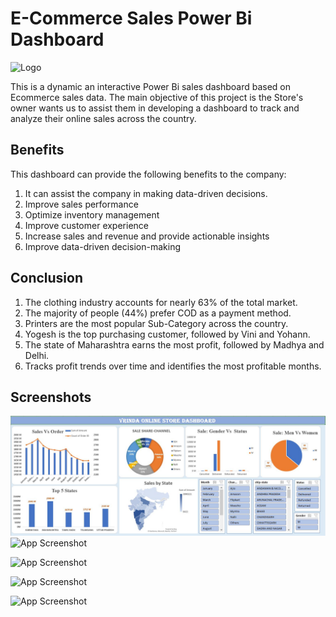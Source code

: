 # E-Commerce Sales Power Bi Dashboard
![Logo](https://mindstacktechnologies.com/wordpress/wp-content/uploads/2018/01/ecommerce-banner.jpg)

This is a dynamic an interactive Power Bi sales dashboard based on Ecommerce sales data. The main objective of this project is the Store's owner wants us to assist them in developing a dashboard to track and analyze their online sales across the country.

## Benefits

This dashboard can provide the following benefits to the company: 

1. It can assist the company in making data-driven decisions.
2. Improve sales performance
3. Optimize inventory management
4. Improve customer experience
5. Increase sales and revenue and provide actionable insights
6. Improve data-driven decision-making

## Conclusion

1. The clothing industry accounts for nearly 63% of the total market.
2. The majority of people (44%) prefer COD as a payment method.
3. Printers are the most popular Sub-Category across the country.
4. Yogesh is the top purchasing customer, followed by Vini and Yohann.
5. The state of Maharashtra earns the most profit, followed by Madhya and Delhi.
6. Tracks profit trends over time and identifies the most profitable months.

## Screenshots
![App Screenshot](https://github.com/rahemeen426/Excel-Dashboards/blob/main/Vrinda.JPG)
![App Screenshot](hhttps://github.com/rahemeen426/E-Commerce-PowerBi-Dashboard/blob/main/ScreenShots/1.JPG)

![App Screenshot](hhttps://github.com/rahemeen426/E-Commerce-PowerBi-Dashboard/blob/main/Screen%20Shots/2.jpg)

![App Screenshot](hhttps://github.com/rahemeen426/E-Commerce-PowerBi-Dashboard/blob/main/Screen%20Shots/3.jpg)

![App Screenshot](hhttps://github.com/rahemeen426/E-Commerce-PowerBi-Dashboard/blob/main/Screen%20Shots/4.jpg)
